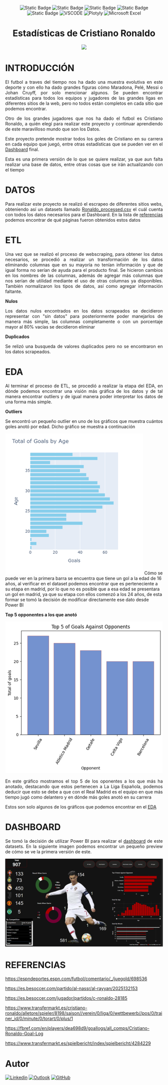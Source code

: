 <div align= 'center'>

![Static Badge](https://img.shields.io/badge/PowerBI-yellow?style=flat&logo=powerbi&logoColor=white)
![Static Badge](https://img.shields.io/badge/python-3670A0?style=flat&logo=python&logoColor=ffdd54)
![Static Badge](https://img.shields.io/badge/-Pandas-black?style=flat&logo=pandas)
![Static Badge](https://img.shields.io/badge/-Matplotlib-gray?style=flat&logo=matplotlib)
![Static Badge](https://img.shields.io/badge/-Jupyter_Notebook-black?style=flat&logo=jupyter)
![VSCODE](https://img.shields.io/badge/Visual_Studio_Code-3670a0?style=flat&logo=visual%20studio%20code&logoColor=white)
![Plotyly](https://img.shields.io/badge/Plotly-%233F4F75.svg?style=flat&logo=plotly&logoColor=white)
![Microsoft Excel](https://img.shields.io/badge/Microsoft_Excel-217346?style=flat&logo=microsoft-excel&logoColor=white)
</div>

<h1 align='center'> Estadísticas de Cristiano Ronaldo</h1>

<p align='center'><img src='img/CRISTIANORONALDOSTATS.png'></p>

<h1 align ='left'> INTRODUCCIÓN</h1>

<p align='justify'>El futbol a traves del tiempo nos ha dado una muestra evolutiva en este deporte y con ello ha dado grandes figuras cómo Maradona, Pelé, Messi o Johan Cruyff, por solo mencionar algunos. Se pueden encontrar estadísticas para todos los equipos y jugadores de las grandes ligas en diferentes sitios de la web, pero no todos están completos en cada sitio que podemos encontrar.

<p align='justify'>Otro de los grandes jugadores que nos ha dado el futbol es Cristiano Ronaldo, a quién elegí para realizar este proyecto y continuar aprendiendo de este maravilloso mundo que son los Datos.

<p align='justify'>Este proyecto pretende mostrar todos los goles de Cristiano en su carrera en cada equipo que juegó, entre otras estadísticas que se pueden ver en el <a href='CR7_Dashboard.pbix'>Dashboard</a> final. 

<p align='justify'>Esta es una primera versión de lo que se quiere realizar, ya que aun falta realizar una base de datos, entre otras cosas que se irán actualizando con el tiempo

<h1 align='left'>DATOS</h1>

<p align='justify'>Para realizar este proyecto se realizó el escrapeo de diferentes sitios webs, obteniendo así un datasets llamado <a href='Data/Ronaldo_processed.csv'>Ronaldo_processed.csv</a> el cuál cuenta con todos los datos necesarios para el Dashboard. En la lista de <a href='ref'>referencias</a> podemos encontrar de qué páginas fueron obtenidos estos datos

<h1 align='left'>ETL</h1>

<p align='justify'> Una vez que se realizó el proceso de webscraping, para obtener los datos necesarios, se procedió a realizar un transformación de los datos eliminando columnas que en su mayoría no tenían información y que de igual forma no serían de ayuda para el producto final. Se hicieron cambios en los nombres de las columnas, además de agregar más columnas que nos serían de utilidad mediante el uso de otras columnas ya disponibles. También normalizaron los tipos de datos, así como agregar información faltante.

<p align='left'><b>Nulos</b>
<p align='justify'>Los datos nulos encontrados en los datos scrapeados se decidieron representar con "sin datos" para posteriormente poder manejarlos de manera más simple, las columnas completamente o con un porcentaje mayor al 80% vacías se decidieron eliminar

<p align='left'><b>Duplicados</b>
<p align='justify'>Se relizó una busqueda de valores duplicados pero no se encontraron en los datos scrapeados.


<h1 align = 'left'>EDA</h1>

<p align='justify'>Al terminar el proceso de ETL, se procedió a realizar la etapa del EDA, en dónde podemos encontrar una visión más gráfica de los datos y de tal manera encontrar outliers y de igual manera poder interpretar los datos de una forma más simple.

<p align='left'><b>Outliers</b>
<p align='justify'>Se encontró un pequeño outlier en uno de los gráficos que muestra cuántos goles anotó por edad. Dicho gráfico se muestra a continuación

![Goles por edad](img\graph\byage.png)
Cómo se puede ver en la primera barra se encuentra que tiene un gol a la edad de 16 años, al verificar en el dataset podemos encontrar que es perteneciente a su etapa en madrid, por lo que no es posible que a esa edad se presentara un gol en madrid, ya que su etapa con ellos comenzó a los 24 años, de esta formar se tomó la decisión de modificar directamente ese dato desde Power BI

<p align='left'><b>Top 5 opponentes a los que anotó</b>

![top5opponents](img/graph/top5opponents.png)

<p align= 'justify'>En este gráfico mostramos el top 5 de los oponentes a los que más ha anotado, destacando que estos pertenecen a La Liga Española, podemos deducir que esto se debe a que con el Real Madrid es el equipo en que más tiempo jugó como delantero y en dónde más goles anotó en su carrera

<p align= 'justify'>Estos son solo algunos de los gráficos que podemos encontrar en el <a href='ETL-EDA/EDA.ipynb'>EDA</a>

<h1 align = 'left'>DASHBOARD</h1>

<p align='justify'>Se tomó la decisión de utilizar Power BI para realizar el <a href='CR7_Dashboard.pbix'>dashboard</a> de este datasets. En la siguiente imagen podemos encontrar un pequeño preview de cómo se ve la primera versión de este.

![DashCR7](img/cr7dash.png)

<h1 align='left' id='ref'>
REFERENCIAS
</h1> 

https://espndeportes.espn.com/futbol/comentario/_/juegoId/698536

https://es.besoccer.com/partido/al-nassr/al-rayyan/2025132153

https://es.besoccer.com/jugador/partidos/c-ronaldo-28185

https://www.transfermarkt.es/cristiano-ronaldo/alletore/spieler/8198/saison//verein/0/liga/0/wettbewerb//pos/0/trainer_id/0/minute/0/torart/0/plus/1

https://fbref.com/en/players/dea698d9/goallogs/all_comps/Cristiano-Ronaldo-Goal-Log

https://www.transfermarkt.es/spielbericht/index/spielbericht/4284229

<h1 align='left'>Autor</h1>

<a href='https://www.linkedin.com/in/veronica-elizabeth-torres-fraire-a830bb234/'>![Linkedin](https://img.shields.io/badge/linkedin-%230077B5.svg?style=flat&logo=linkedin&logoColor=white)</a>
<a href='mailto:e.friare@outlook.es'>![Outlook](https://img.shields.io/badge/Microsoft_Outlook-0078D4?style=flate&logo=microsoft-outlook&logoColor=white)</a>
<a href='https://github.com/Bethcosima'>![GitHub](https://img.shields.io/badge/github-%23121011.svg?style=flat&logo=github&logoColor=white)</a>
